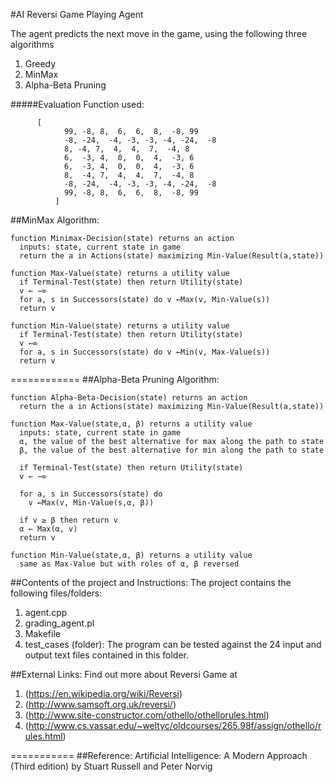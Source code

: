 #AI Reversi Game Playing Agent

The agent predicts the next move in the game, using the following three algorithms

1. Greedy
2. MinMax
3. Alpha-Beta Pruning

#####Evaluation Function used:

````
      [ 
            99, -8, 8,  6,  6,  8,  -8, 99 
		    -8, -24,  -4, -3, -3, -4, -24,  -8  
		    8, -4, 7,  4,  4,  7,  -4, 8 
		    6,  -3, 4,  0,  0,  4,  -3, 6  
		    6,  -3, 4,  0,  0,  4,  -3, 6 
		    8,  -4, 7,  4,  4,  7,  -4, 8 
		    -8, -24,  -4, -3, -3, -4, -24,  -8 
		    99, -8, 8,  6,  6,  8,  -8, 99 
		  ]
`````

##MinMax Algorithm:
```` 
function Minimax-Decision(state) returns an action
  inputs: state, current state in game
  return the a in Actions(state) maximizing Min-Value(Result(a,state))
````

````
function Max-Value(state) returns a utility value
  if Terminal-Test(state) then return Utility(state)
  v ← −∞
  for a, s in Successors(state) do v ←Max(v, Min-Value(s))
  return v
`````

`````
function Min-Value(state) returns a utility value
  if Terminal-Test(state) then return Utility(state)
  v ←∞
  for a, s in Successors(state) do v ←Min(v, Max-Value(s))
  return v
`````  
============
##Alpha-Beta Pruning Algorithm:
````
function Alpha-Beta-Decision(state) returns an action
  return the a in Actions(state) maximizing Min-Value(Result(a,state))
````

````
function Max-Value(state,α, β) returns a utility value
  inputs: state, current state in game
  α, the value of the best alternative for max along the path to state
  β, the value of the best alternative for min along the path to state
  
  if Terminal-Test(state) then return Utility(state)
  v ← −∞
  
  for a, s in Successors(state) do
    v ←Max(v, Min-Value(s,α, β))

  if v ≥ β then return v
  α ← Max(α, v)
  return v
````

````
function Min-Value(state,α, β) returns a utility value
  same as Max-Value but with roles of α, β reversed
````
##Contents of the project and Instructions:
The project contains the following files/folders:

1. agent.cpp
2. grading_agent.pl
3. Makefile
4. test_cases (folder): The program can be tested against the 24 input and output text files contained in this folder.

##External Links:
Find out more about Reversi Game at 

1. (https://en.wikipedia.org/wiki/Reversi)
2. (http://www.samsoft.org.uk/reversi/)
3. (http://www.site-constructor.com/othello/othellorules.html)
4. (http://www.cs.vassar.edu/~weltyc/oldcourses/265.98f/assign/othello/rules.html)

===========
##Reference:
Artificial Intelligence: A Modern Approach (Third edition) by Stuart Russell and Peter Norvig

